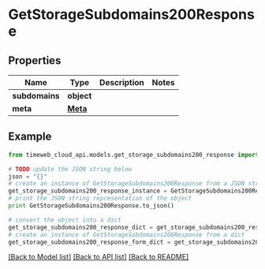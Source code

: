 # GetStorageSubdomains200Response


## Properties
Name | Type | Description | Notes
------------ | ------------- | ------------- | -------------
**subdomains** | **object** |  | 
**meta** | [**Meta**](Meta.md) |  | 

## Example

```python
from timeweb_cloud_api.models.get_storage_subdomains200_response import GetStorageSubdomains200Response

# TODO update the JSON string below
json = "{}"
# create an instance of GetStorageSubdomains200Response from a JSON string
get_storage_subdomains200_response_instance = GetStorageSubdomains200Response.from_json(json)
# print the JSON string representation of the object
print GetStorageSubdomains200Response.to_json()

# convert the object into a dict
get_storage_subdomains200_response_dict = get_storage_subdomains200_response_instance.to_dict()
# create an instance of GetStorageSubdomains200Response from a dict
get_storage_subdomains200_response_form_dict = get_storage_subdomains200_response.from_dict(get_storage_subdomains200_response_dict)
```
[[Back to Model list]](../README.md#documentation-for-models) [[Back to API list]](../README.md#documentation-for-api-endpoints) [[Back to README]](../README.md)


